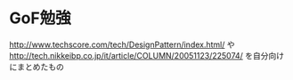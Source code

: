 # GoF勉強

http://www.techscore.com/tech/DesignPattern/index.html/
や
http://tech.nikkeibp.co.jp/it/article/COLUMN/20051123/225074/
を自分向けにまとめたもの